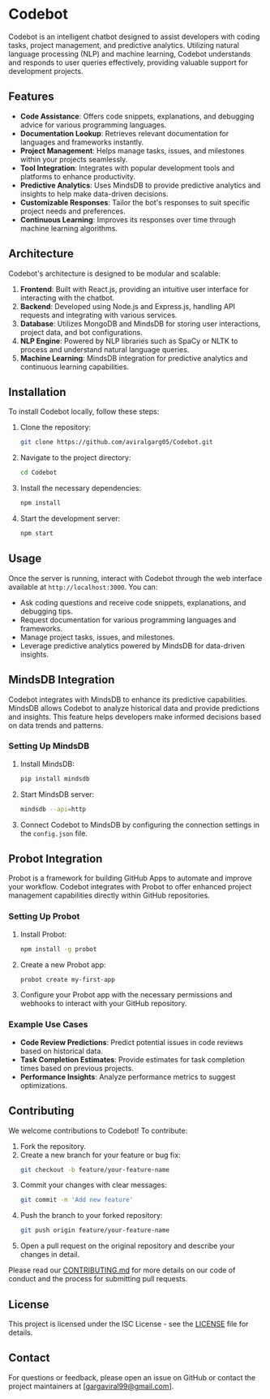# Codebot

Codebot is an intelligent chatbot designed to assist developers with coding tasks, project management, and predictive analytics. Utilizing natural language processing (NLP) and machine learning, Codebot understands and responds to user queries effectively, providing valuable support for development projects.

## Features

- **Code Assistance**: Offers code snippets, explanations, and debugging advice for various programming languages.
- **Documentation Lookup**: Retrieves relevant documentation for languages and frameworks instantly.
- **Project Management**: Helps manage tasks, issues, and milestones within your projects seamlessly.
- **Tool Integration**: Integrates with popular development tools and platforms to enhance productivity.
- **Predictive Analytics**: Uses MindsDB to provide predictive analytics and insights to help make data-driven decisions.
- **Customizable Responses**: Tailor the bot's responses to suit specific project needs and preferences.
- **Continuous Learning**: Improves its responses over time through machine learning algorithms.

## Architecture

Codebot's architecture is designed to be modular and scalable:

1. **Frontend**: Built with React.js, providing an intuitive user interface for interacting with the chatbot.
2. **Backend**: Developed using Node.js and Express.js, handling API requests and integrating with various services.
3. **Database**: Utilizes MongoDB and MindsDB for storing user interactions, project data, and bot configurations.
4. **NLP Engine**: Powered by NLP libraries such as SpaCy or NLTK to process and understand natural language queries.
5. **Machine Learning**: MindsDB integration for predictive analytics and continuous learning capabilities.

## Installation

To install Codebot locally, follow these steps:

1. Clone the repository:
    ```sh
    git clone https://github.com/aviralgarg05/Codebot.git
    ```
2. Navigate to the project directory:
    ```sh
    cd Codebot
    ```
3. Install the necessary dependencies:
    ```sh
    npm install
    ```
4. Start the development server:
    ```sh
    npm start
    ```

## Usage

Once the server is running, interact with Codebot through the web interface available at `http://localhost:3000`. You can:

- Ask coding questions and receive code snippets, explanations, and debugging tips.
- Request documentation for various programming languages and frameworks.
- Manage project tasks, issues, and milestones.
- Leverage predictive analytics powered by MindsDB for data-driven insights.

## MindsDB Integration

Codebot integrates with MindsDB to enhance its predictive capabilities. MindsDB allows Codebot to analyze historical data and provide predictions and insights. This feature helps developers make informed decisions based on data trends and patterns.

### Setting Up MindsDB

1. Install MindsDB:
    ```sh
    pip install mindsdb
    ```
2. Start MindsDB server:
    ```sh
    mindsdb --api=http
    ```
3. Connect Codebot to MindsDB by configuring the connection settings in the `config.json` file.

## Probot Integration

Probot is a framework for building GitHub Apps to automate and improve your workflow. Codebot integrates with Probot to offer enhanced project management capabilities directly within GitHub repositories.

### Setting Up Probot

1. Install Probot:
    ```sh
    npm install -g probot
    ```
2. Create a new Probot app:
    ```sh
    probot create my-first-app
    ```
3. Configure your Probot app with the necessary permissions and webhooks to interact with your GitHub repository.

   
### Example Use Cases

- **Code Review Predictions**: Predict potential issues in code reviews based on historical data.
- **Task Completion Estimates**: Provide estimates for task completion times based on previous projects.
- **Performance Insights**: Analyze performance metrics to suggest optimizations.

## Contributing

We welcome contributions to Codebot! To contribute:

1. Fork the repository.
2. Create a new branch for your feature or bug fix:
    ```sh
    git checkout -b feature/your-feature-name
    ```
3. Commit your changes with clear messages:
    ```sh
    git commit -m 'Add new feature'
    ```
4. Push the branch to your forked repository:
    ```sh
    git push origin feature/your-feature-name
    ```
5. Open a pull request on the original repository and describe your changes in detail.

Please read our [CONTRIBUTING.md](CONTRIBUTING.md) for more details on our code of conduct and the process for submitting pull requests.

## License

This project is licensed under the ISC License - see the [LICENSE](LICENSE) file for details.

## Contact

For questions or feedback, please open an issue on GitHub or contact the project maintainers at [gargaviral99@gmail.com].


